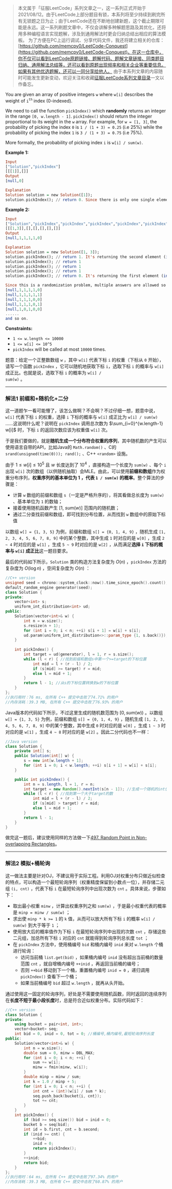 > 本文属于「征服LeetCode」系列文章之一，这一系列正式开始于2021/08/12。由于LeetCode上部分题目有锁，本系列将至少持续到刷完所有无锁题之日为止；由于LeetCode还在不断地创建新题，这个截止期限可能是永远。这一系列刷题文章中，不仅会讲解多种解题思路及其优化，还将用多种编程语言实现题解，涉及到通用解法时更会归纳总结出相应的算法模板。
> <b></b>
> 为了方便在PC上运行调试、分享代码文件，我还将建立相关的仓库：[https://github.com/memcpy0/LeetCode-Conquest](https://github.com/memcpy0/LeetCode-Conquest)。在这一仓库中，你不仅可以看到LeetCode原题链接、题解代码、题解文章链接、同类题目归纳、通用解法总结等，还可以看到原题出现频率和相关企业等重要信息。如果有其他优选题解，还可以一同分享给他人。
> <b></b>
> 由于本系列文章的内容随时可能发生更新变动，欢迎关注和收藏[征服LeetCode系列文章目录](https://memcpy0.blog.csdn.net/article/details/119656559)一文以作备忘。


<p>You are given an array of positive integers <code>w</code> where <code>w[i]</code> describes the weight of <code>i</code><sup><code>th</code> </sup>index (0-indexed).</p>

<p>We need to call the function <code>pickIndex()</code> which <strong>randomly</strong> returns an integer in the range <code>[0, w.length - 1]</code>. <code>pickIndex()</code> should return the integer proportional to its weight in the <code>w</code> array. For example, for <code>w = [1, 3]</code>, the probability of picking the index <code>0</code> is <code>1 / (1 + 3) = 0.25</code> (i.e 25%) while the probability of picking the index <code>1</code> is <code>3 / (1 + 3) = 0.75</code> (i.e 75%).</p>

<p>More formally, the probability of picking index <code>i</code> is <code>w[i] / sum(w)</code>.</p>

 
<p><strong>Example 1:</strong></p> 

```haskell
Input
["Solution","pickIndex"]
[[[1]],[]]
Output
[null,0]

Explanation
Solution solution = new Solution([1]);
solution.pickIndex(); // return 0. Since there is only one single element on the array the only option is to return the first element.
```
 
<p><strong>Example 2:</strong></p>

```haskell
Input
["Solution","pickIndex","pickIndex","pickIndex","pickIndex","pickIndex"]
[[[1,3]],[],[],[],[],[]]
Output
[null,1,1,1,1,0]

Explanation
Solution solution = new Solution([1, 3]);
solution.pickIndex(); // return 1. It's returning the second element (index = 1) that has probability of 3/4.
solution.pickIndex(); // return 1
solution.pickIndex(); // return 1
solution.pickIndex(); // return 1
solution.pickIndex(); // return 0. It's returning the first element (index = 0) that has probability of 1/4.

Since this is a randomization problem, multiple answers are allowed so the following outputs can be considered correct :
[null,1,1,1,1,0]
[null,1,1,1,1,1]
[null,1,1,1,0,0]
[null,1,1,1,0,1]
[null,1,0,1,0,0]
......
and so on. 
```

<p><strong>Constraints:</strong></p>

<ul>
	<li><code>1 &lt;= w.length &lt;= 10000</code></li>
	<li><code>1 &lt;= w[i] &lt;= 10^5</code></li>
	<li><code>pickIndex</code> will be called at most <code>10000</code> times.</li>
</ul>



题意：给定一个正整数数组 <code>w</code> ，其中 <code>w[i]</code> 代表下标 <code>i</code> 的权重（下标从 <code>0</code> 开始），请写一个函数 <code>pickIndex</code> ，它可以随机地获取下标 <code>i</code>，选取下标 <code>i</code> 的概率与 <code>w[i]</code> 成正比。也就是说，选取下标 <code>i</code> 的概率为 <code>w[i] / sum(w)</code> 。


---
### 解法1 前缀和+随机化+二分
这一道题乍一看可能懵了，该怎么做啊？不会啊？不过仔细一想，题意中说，`w[i]` 代表下标 `i` 的权重，选择 `i` 下标的概率与 `w[i]` 成正比为 `w[i] / sum(w)` ……这说明什么呢？说明在 `pickIndex` 调用总次数为 $\sum_{i=0}^{w.length-1} w[i]$ 时，下标 `i` 的返回次数应该为权重值 `w[i]` 次。 

于是我们要做的，就是**随机生成一个分布符合权重的序列**，其中随机数的产生可以使用语言自带的API，比如Java的 `Math.random()` 、C的 `srand(unsigned(time(0))); rand();` 、C++ `<random>` 设施。

由于 $1 \le w[i] \le 10^5$ 且 $w$ 长度达到了 $10^4$ ，直接构造一个长度为 `sum(w)` 、每个 `i` 出现 `w[i]` 次的数组（以供随机抽取）会MLE。由此，可以使用**前缀和数组**作为权重分布序列，**权重序列的基本单位为 $1$ ，代表 `1 / sum(w)` 的概率**。整个算法的步骤是：
- 计算 `w` 数组的前缀和数组 `s`（一定是严格升序的），将其看做总长度为 `sum(w)` 、基本单位为 `1` 的数轴；
- 接着使用随机函数产生 $[1,\ sum(w)]$ 范围内的随机数；
- 通过二分查找前缀和数组，即可找到分布位置，从而找到 `w` 数组中的原始下标值

以数组 `w[] = {1, 3, 5}` 为例，前缀和数组 `s[] = {0, 1, 4, 9}` ，随机生成 `[1, 2, 3, 4, 5, 6, 7, 8, 9]` 中的某个整数，其中生成 `1` 时对应的是 `w[0]` ，生成 `2 ~ 4` 时对应的是 `w[1]` ，生成 `5 ~ 9` 时对应的是 `w[2]` ，从而满足**选择 `i` 下标的概率与 `w[i]` 成正比**这一题目要求。

最后的代码如下所示，`Solution` 类的构造方法复杂度为 $O(n)$ ，`pickIndex` 方法的复杂度为 $O(\log n)$ ，空间复杂度为 $O(n)$ ：
```cpp
//C++ version
unsigned seed = chrono::system_clock::now().time_since_epoch().count();       
default_random_engine generator(seed);
class Solution {
private:
    vector<int> s;
    uniform_int_distribution<int> ud;
public:
    Solution(vector<int>& w) {
        int n = w.size();
        s.resize(n + 1);
        for (int i = 0; i < n; ++i) s[i + 1] = w[i] + s[i];
        ud.param(uniform_int_distribution<>::param_type {1, s.back()});
    }
    
    int pickIndex() {
        int target = ud(generator), l = 1, r = s.size(); 
        while (l < r) { //找到前缀和数组s中第一个>=target的下标位置
            int mid = l + (r - l) / 2;
            if (s[mid] >= target) r = mid;
            else l = mid + 1;
        }    
        return l - 1; //从s的下标位置转换到w的下标位置
    }
};
//执行用时：76 ms, 在所有 C++ 提交中击败了74.71% 的用户
//内存消耗：39.3 MB, 在所有 C++ 提交中击败了76.93% 的用户
```
Java版本的代码如下所示，不过这里生成的随机数范围为 $[0, sum(w))$ 。以数组 `w[] = {1, 3, 5}` 为例，前缀和数组 `s[] = {0, 1, 4, 9}` ，随机生成 `[1, 2, 3, 4, 5, 6, 7, 8, 9]` 中的某个整数，其中生成 `0` 时对应的是 `w[0]` ，生成 `1 ~ 3` 时对应的是 `w[1]` ，生成 `4 ~ 8` 时对应的是 `w[2]` 。因此二分代码也不一样：

```java
//Java version
class Solution {
    private int[] s;
    public Solution(int[] w) {
        s = new int[w.length + 1];
        for (int i = 0; i < w.length; ++i) s[i + 1] = w[i] + s[i];
    }

    public int pickIndex() {
        int n = s.length, l = 1, r = n;
        int target = new Random().nextInt(s[n - 1]); //生成一个随机的int值,介于[0,n)区间
        while (l < r) { //找到第一个大于target的数
            int mid = l + (r - l) / 2;
            if (s[mid] > target) r = mid;
            else l = mid + 1;
        }
        return l - 1; 
    }
}
```
做完这一题后，建议使用同样的方法做一下[497. Random Point in Non-overlapping Rectangles](https://leetcode-cn.com/problems/random-point-in-non-overlapping-rectangles/)。

---
### 解法2 模拟+桶轮询
这一做法主要是针对OJ，不建议用于实际工程。利用OJ对权重分布只做近似检查的特点，可以构造一个最短轮询序列（权重精度保留到小数点一位），并存储二元组 `(i, cnt)` ，代表下标 `i` 在最短轮询序列中出现次数为 `cnt` 。具体来说，步骤如下：
- 取出最小权重 `minw` ，计算出权重序列之和 `sum(w)` ，于是最小权重代表的概率是 `minp = minw / sum(w)` ；
- 求出使 `minp * k >= 1` 的 `k` 值，从而可以放大所有下标 `i` 的概率 `w[i] / sum(w)` 到大于等于 `1` ；
- 使用放大后的概率值作为下标 `i` 在最短轮询序列中出现的次数 `cnt` ，存储这些二元组，加总所有下标 `i` 对应的 `cnt` 就能得到轮询序列总长度 `tot` ；
- 在 `pickIndex` 方法中，使用桶编号 `bid` 和桶内编号 `inid` 来对 `w.length` 个桶进行轮询：
	- 访问当前桶 `list.get(bid)` ，如果桶内编号 `inid` 没有超出当前桶的数量范围 `cnt` ，就自增桶内编号 `++inid` ，再返回当前桶的编号；
	- 否则 `++bid` 移动到下一个桶，重置桶内编号 `inid = 0` ，递归调用 `pickIndex()` 查看下一个桶；
	- 如果当前桶编号 `bid` 超过 `w.length` ，就再从头开始。

通过使用这一固定的轮询序列，好处是不需要使用随机函数，同时返回的连续序列在**长度不短于最小段长度**时，总是符合近似权重分布。实际代码如下：
```cpp
//C++ version
class Solution {
private:
    using bucket = pair<int, int>;
    vector<bucket> seq;
    int bid = 0, inid = 0, tot = 0; //桶编号,桶内编号,最短轮询序列长度
public:
    Solution(vector<int>& w) {
        int n = w.size();
        double sum = 0, minw = DBL_MAX;
        for (int i = 0; i < n; ++i) {
            sum += w[i];
            minw = fmin(minw, w[i]);
        }
        double minp = minw / sum;
        int k = 1.0 / minp + 5;
        for (int i = 0; i < n; ++i) {
            int cnt = (int)(w[i] / sum * k);
            seq.push_back(bucket{i, cnt});
            tot += cnt;
        }
    }
    int pickIndex() {
        if (bid >= seq.size()) bid = inid = 0;
        bucket b = seq[bid];
        int id = b.first, cnt = b.second;
        if (inid >= cnt) {
            ++bid;
            inid = 0;
            return pickIndex();
        }
        ++inid;
        return bid;
    }
};
//执行用时：64 ms, 在所有 C++ 提交中击败了97.34% 的用户
//内存消耗：39.3 MB, 在所有 C++ 提交中击败了60.87% 的用户
```
